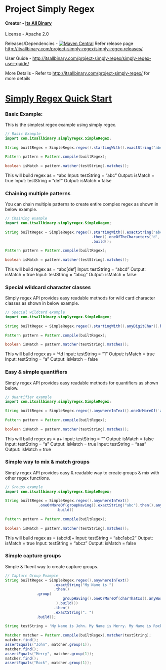# Project Simply Regex 

#### Creator - [Its All Binary](http://itsallbinary.com/project-simply-regex/)

License - Apache 2.0

Releases/Dependencies - [![Maven Central](https://img.shields.io/maven-central/v/com.itsallbinary/simply-regex.svg?label=Maven%20Central)](https://search.maven.org/search?q=g:%22com.itsallbinary%22%20AND%20a:%22simply-regex%22) Refer release page http://itsallbinary.com/project-simply-regex/simply-regex-releases/

User Guide - http://itsallbinary.com/project-simply-regex/simply-regex-user-guide/

More Details - Refer to http://itsallbinary.com/project-simply-regex/ for more details

# [Simply Regex Quick Start](http://itsallbinary.com/project-simply-regex/simply-regex-quick-start/)

### Basic Example:
This is the simplest regex example using simply regex.
```java
// Basic Example
import com.itsallbinary.simplyregex.SimpleRegex;
 
String builtRegex = SimpleRegex.regex().startingWith().exactString("abc").build();
 
Pattern pattern = Pattern.compile(builtRegex);
 
boolean isMatch = pattern.matcher(testString).matches();
```
This will build regex as = ^abc
Input: testString = “abc” Output: isMatch = true
Input: testString = “def” Output: isMatch = false

### Chaining multiple patterns
You can chain multiple patterns to create entire complex regex as shown in below example.

```java
// Chaining example
import com.itsallbinary.simplyregex.SimpleRegex;
 
String builtRegex = SimpleRegex.regex().startingWith().exactString("abc")
                                       .then().oneOfTheCharacters('d', 'e', 'f')
                                       .build();
 
Pattern pattern = Pattern.compile(builtRegex);
 
boolean isMatch = pattern.matcher(testString).matches();
```
This will build regex as = ^abc[def]
Input: testString = “abcd” Output: isMatch = true
Input: testString = “abcg” Output: isMatch = false

### Special wildcard character classes
Simply regex API provides easy readable methods for wild card character classes as shown in below example.

```java
// Special wildcard example
import com.itsallbinary.simplyregex.SimpleRegex;
 
String builtRegex = SimpleRegex.regex().startingWith().anyDigitChar().build();
 
Pattern pattern = Pattern.compile(builtRegex);
 
boolean isMatch = pattern.matcher(testString).matches();
```
This will build regex as = ^\d
Input: testString = “1” Output: isMatch = true
Input: testString = “a” Output: isMatch = false

### Easy & simple quantifiers
Simply regex API provides easy readable methods for quantifiers as shown below.

```java
// Quantifier example
import com.itsallbinary.simplyregex.SimpleRegex;
 
String builtRegex = SimpleRegex.regex().anywhereInText().oneOrMoreOf('a').build();
 
Pattern pattern = Pattern.compile(builtRegex);
 
boolean isMatch = pattern.matcher(testString).matches();
```
This will build regex as = a+
Input: testString = “” Output: isMatch = false
Input: testString = “a” Output: isMatch = true
Input: testString = “aaa” Output: isMatch = true

### Simple way to mix & match groups
Simply regex API provides easy & readable way to create groups & mix with other regex functions.

```java
// Groups example
import com.itsallbinary.simplyregex.SimpleRegex;
 
String builtRegex = SimpleRegex.regex().anywhereInText()
		       .oneOrMoreOf(groupHaving().exactString("abc").then().anyDigitChar().build())
                       .build()
 
Pattern pattern = Pattern.compile(builtRegex);
 
boolean isMatch = pattern.matcher(testString).matches();
```
This will build regex as = (abc\d)+
Input: testString = “abc1abc2” Output: isMatch = true
Input: testString = “abcz” Output: isMatch = false

### Simple capture groups
Simple & fluent way to create capture groups.

```java
// Capture Group Example
String builtRegex = SimpleRegex.regex().anywhereInText()
                      .exactString("My Name is ")
                      .then()
		      .group(
                          groupHaving().oneOrMoreOf(charThatIs().anyWordChar().build()
                       ).build())
                      .then()
                      .exactString(". ")
		      .build();
		
String testString = "My Name is John. My Name is Merry. My Name is Rock. ";
 
Matcher matcher = Pattern.compile(builtRegex).matcher(testString);
matcher.find();
assertEquals("John", matcher.group(1));
matcher.find();
assertEquals("Merry", matcher.group(1));
matcher.find();
assertEquals("Rock", matcher.group(1));
```
